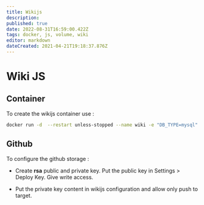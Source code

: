```yaml
---
title: Wikijs
description: 
published: true
date: 2022-08-31T16:59:00.422Z
tags: docker, js, volume, wiki
editor: markdown
dateCreated: 2021-04-21T19:18:37.876Z
---
```


# Wiki JS

## Container

To create the wikijs container use :

```bash
docker run -d  --restart unless-stopped --name wiki -e "DB_TYPE=mysql" -e "DB_HOST=172.17.0.1" -e "DB_PORT=3306" -e "DB_USER=wikijs" -e "DB_PASS=********" -e "DB_NAME=wiki" --ip 172.17.0.2 -p 127.0.0.1:3000:3000  -v wikijs-md:/wiki/data/content ghcr.io/requarks/wiki:2
```
## Github

To configure the github storage :

* Create **rsa** public and private key. Put the public key in Settings > Deploy Key. Give write access.

* Put the private key content in wikijs configuration and allow only push to target.